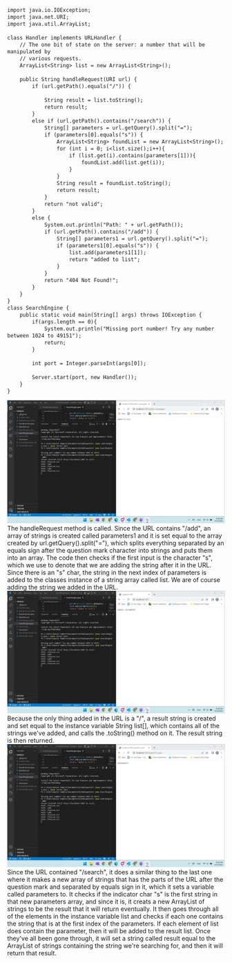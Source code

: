 ~~~
import java.io.IOException;
import java.net.URI;
import java.util.ArrayList;

class Handler implements URLHandler {
    // The one bit of state on the server: a number that will be manipulated by
    // various requests.
    ArrayList<String> list = new ArrayList<String>();

    public String handleRequest(URI url) {
        if (url.getPath().equals("/")) {

            String result = list.toString();
            return result;
        } 
        else if (url.getPath().contains("/search")) {
            String[] parameters = url.getQuery().split("=");
            if (parameters[0].equals("s")) {
                ArrayList<String> foundList = new ArrayList<String>();
                for (int i = 0; i<list.size();i++){
                    if (list.get(i).contains(parameters[1])){
                        foundList.add(list.get(i));
                    }
                }
                String result = foundList.toString();
                return result; 
            }
            return "not valid";
        } 
        else {
            System.out.println("Path: " + url.getPath());
            if (url.getPath().contains("/add")) {
                String[] parameters1 = url.getQuery().split("=");
                if (parameters1[0].equals("s")) {
                    list.add(parameters1[1]);
                    return "added to list";
                }
            }
            return "404 Not Found!";
        }
    }
}
class SearchEngine {
    public static void main(String[] args) throws IOException {
        if(args.length == 0){
            System.out.println("Missing port number! Try any number between 1024 to 49151");
            return;
        }

        int port = Integer.parseInt(args[0]);

        Server.start(port, new Handler());
    }
}
~~~
![](SEARCHADDED2.png)
The handleRequest method is called. Since the URL contains "/add", an array of strings is created called parameters1 and it is set equal to the array created by url.getQuery().split("="), which splits everything separated by an equals sign after the question mark character into strings and puts them into an array. The code then checks if the first input is the character "s", which we use to denote that we are adding the string after it in the URL. Since there is an "s" char, the string in the next index of parameters is added to the classes instance of a string array called list. We are of course adding the string we added in the URL.
![](SEARCHCONFIRMEDADDED.png)
Because the only thing added in the URL is a "/", a result string is created and set equal to the instance variable String list[], which contains all of the strings we've added, and calls the .toString() method on it. The result string is then returned.
![](SEARCHSEARCHED.png)
Since the URL contained "/search", it does a similar thing to the last one where it makes a new array of strings that has the parts of the URL after the question mark and separated by equals sign in it, which it sets a variable called parameters to. It checks if the indicator char "s" is the first string in that new parameters array, and since it is, it creats a new ArrayList of strings to be the result that it will return eventually. It then goes through all of the elements in the instance variable list and checks if each one contains the string that is at the first index of the parameters. If each element of list does contain the parameter, then it will be added to the result list. Once they've all been gone through, it will set a string called result equal to the ArrayList of strings containing the string we're searching for, and then it will return that result.
